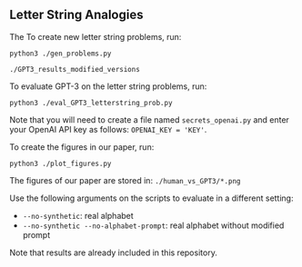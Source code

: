 ## Letter String Analogies
The 
To create new letter string problems, run:
```
python3 ./gen_problems.py
```
```
./GPT3_results_modified_versions
```
To evaluate GPT-3 on the letter string problems, run:
```
python3 ./eval_GPT3_letterstring_prob.py
```
Note that you will need to create a file named ```secrets_openai.py``` and enter your OpenAI API key as follows: ```OPENAI_KEY = 'KEY'```.

To create the figures in our paper, run:
```
python3 ./plot_figures.py
```
The figures of our paper are stored in: ```./human_vs_GPT3/*.png```

Use the following arguments on the scripts to evaluate in a different setting: 
- ```--no-synthetic```: real alphabet
- ```--no-synthetic --no-alphabet-prompt```: real alphabet without modified prompt


Note that results are already included in this repository.
